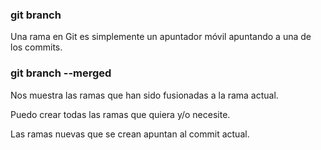 ### git branch
Una rama en Git es simplemente un apuntador móvil apuntando a una de los commits.

### git branch --merged
Nos muestra las ramas que han sido fusionadas a la rama actual.

Puedo crear todas las ramas que quiera y/o necesite.

Las ramas nuevas que se crean apuntan al commit actual.